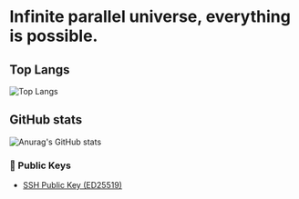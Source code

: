
# Infinite parallel universe, everything is possible.

## Top Langs
![Top Langs](https://github-readme-stats.zohan.tech/api/top-langs/?username=yishuiwang&layout=compact&hide=cmake&exclude_repo=csapp&orgs=TmodPanel)

## GitHub stats
![Anurag's GitHub stats](https://github-readme-stats.zohan.tech/api?username=yishuiwang&theme=light&show_icons=true)


### 🔑 Public Keys
- [SSH Public Key (ED25519)](https://gist.github.com/yishuiwang/ed1c921eb5caf5177ce9cd9e221f5501)
